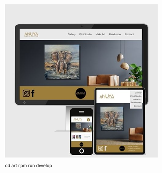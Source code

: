 ![alt text](https://github.com/Camdah77/anuya/blob/main/anuya/src/images/wireframes/responsive.jpg) 

cd art
npm run develop